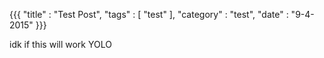 {{{
    "title"    : "Test Post",
    "tags"     : [ "test" ],
    "category" : "test",
    "date"     : "9-4-2015"
}}}

idk if this will work YOLO